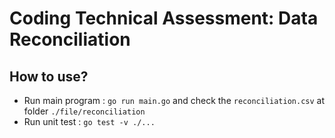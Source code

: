 # Coding Technical Assessment: Data Reconciliation

## How to use?
- Run main program  : `go run main.go` and check the `reconciliation.csv` at folder `./file/reconciliation`
- Run unit test     : `go test -v ./...`
